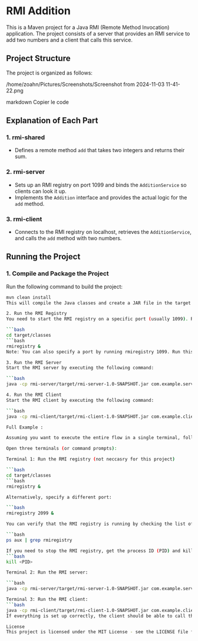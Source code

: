 # RMI Addition

This is a Maven project for a Java RMI (Remote Method Invocation) application. The project consists of a server that provides an RMI service to add two numbers and a client that calls this service.

## Project Structure

The project is organized as follows:

/home/zoahn/Pictures/Screenshots/Screenshot from 2024-11-03 11-41-22.png

markdown
Copier le code

## Explanation of Each Part

### 1. rmi-shared
- Defines a remote method `add` that takes two integers and returns their sum.

### 2. rmi-server
- Sets up an RMI registry on port 1099 and binds the `AdditionService` so clients can look it up.
- Implements the `Addition` interface and provides the actual logic for the `add` method.

### 3. rmi-client
- Connects to the RMI registry on localhost, retrieves the `AdditionService`, and calls the `add` method with two numbers.

## Running the Project

### 1. Compile and Package the Project
Run the following command to build the project:

```bash
mvn clean install
This will compile the Java classes and create a JAR file in the target directory.

2. Run the RMI Registry
You need to start the RMI registry on a specific port (usually 1099). Run the following command from the project root:

```bash
cd target/classes
```bash
rmiregistry &
Note: You can also specify a port by running rmiregistry 1099. Run this command in a separate terminal or keep it open in the background.

3. Run the RMI Server
Start the RMI server by executing the following command:

```bash
java -cp rmi-server/target/rmi-server-1.0-SNAPSHOT.jar com.example.server.AdditionServer

4. Run the RMI Client
Start the RMI client by executing the following command:

```bash
java -cp rmi-client/target/rmi-client-1.0-SNAPSHOT.jar com.example.client.AdditionClient

Full Example :

Assuming you want to execute the entire flow in a single terminal, follow these steps:

Open three terminals (or command prompts):

Terminal 1: Run the RMI registry (not neccasry for this project)

```bash
cd target/classes
```bash
rmiregistry &

Alternatively, specify a different port:

```bash
rmiregistry 2099 &

You can verify that the RMI registry is running by checking the list of processes:

```bash
ps aux | grep rmiregistry

If you need to stop the RMI registry, get the process ID (PID) and kill it:
```bash
kill <PID>

Terminal 2: Run the RMI server:

```bash
java -cp rmi-server/target/rmi-server-1.0-SNAPSHOT.jar com.example.server.AdditionServer

Terminal 3: Run the RMI client:
```bash
java -cp rmi-client/target/rmi-client-1.0-SNAPSHOT.jar com.example.client.AdditionClient
If everything is set up correctly, the client should be able to call the Addition service on the server and display the sum of the numbers as defined in your AdditionClient.

License
This project is licensed under the MIT License - see the LICENSE file for details.